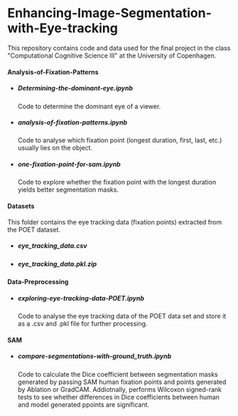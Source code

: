 # Enhancing-Image-Segmentation-with-Eye-tracking

This repository contains code and data used for the final project in the class "Computational Cognitive Science III" at the University of Copenhagen. 

#### Analysis-of-Fixation-Patterns

- ##### Determining-the-dominant-eye.ipynb
  Code to determine the dominant eye of a viewer.
- ##### analysis-of-fixation-patterns.ipynb
  Code to analyse which fixation point (longest duration, first, last, etc.) usually lies on the object.
- ##### one-fixation-point-for-sam.ipynb
  Code to explore whether the fixation point with the longest duration yields better segmentation masks.
  
#### Datasets

This folder contains the eye tracking data (fixation points) extracted from the POET dataset.

- ##### eye_tracking_data.csv
- ##### eye_tracking_data.pkl.zip

#### Data-Preprocessing

- ##### exploring-eye-tracking-data-POET.ipynb
  Code to analyse the eye tracking data of the POET data set and store it as a .csv and .pkl file for further processing.
  

#### SAM

- ##### compare-segmentations-with-ground_truth.ipynb
  Code to calculate the Dice coefficient between segmentation masks generated by passing SAM human fixation points and points generated by Ablation or GradCAM. Addiotnally, performs Wilcoxon signed-rank tests to see whether differences in Dice coefficients between human and model generated ppoints are significant.
